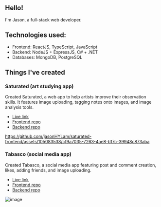 ## Hello!

<!--
**jasonHYLam/jasonHYLam** is a ✨ _special_ ✨ repository because its `README.md` (this file) appears on your GitHub profile.

Here are some ideas to get you started:

- 🔭 I’m currently working on ...
- 🌱 I’m currently learning ...
- 👯 I’m looking to collaborate on ...
- 🤔 I’m looking for help with ...
- 💬 Ask me about ...
- 📫 How to reach me: ...
- 😄 Pronouns: ...
- ⚡ Fun fact: ...
-->
I'm Jason, a full-stack web developer.

## Technologies used:
- Frontend: ReactJS, TypeScript, JavaScript
- Backend: NodeJS + ExpressJS, C# + .NET
- Databases: MongoDB, PostgreSQL

## Things I've created

### Saturated (art studying app)
Created Saturated, a web app to help artists improve their observation skills. It features image uploading, tagging notes onto images, and image analysis tools.
- [Live link](https://saturated.netlify.app/)
- [Frontend repo](https://github.com/jasonHYLam/saturated-frontend)
- [Backend repo](https://github.com/jasonHYLam/saturated-backend)

https://github.com/jasonHYLam/saturated-frontend/assets/105083538/cf9a7035-7263-4ae8-b17c-39948c873aba

### Tabasco (social media app)
Created Tabasco, a social media app featuring post and comment creation, likes, adding friends, and image uploading.
- [Live link](https://tabasco.netlify.app/)
- [Frontend repo](https://github.com/jasonHYLam/Odinbook)
- [Backend repo](https://github.com/jasonHYLam/Odinbook-Server/tree/main)
  
![image](https://github.com/jasonHYLam/jasonHYLam/assets/105083538/dc6bc9f0-145b-41f3-9cbd-0a7251a8acc3)
